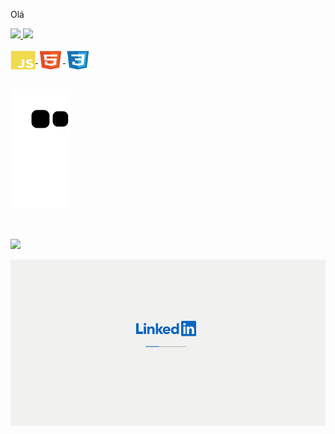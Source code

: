 Olá

<div>
  <a href="https://github.com/FlaviaColiv">
  <img height="180em" src="https://github-readme-stats.vercel.app/api?username=FlaviaColiv&show_icons=true&theme=tokyonight&include_all_commits=true&count_private=true"/>
  <img height="180em" src="https://github-readme-stats.vercel.app/api/top-langs/?username=FlaviaColiv&layout=compact&langs_count=6&theme=tokyonight"/>
</div>
<div style="display: inline_block"><br>
  <img align="center" alt="Js" height="30" width="40" src="https://raw.githubusercontent.com/devicons/devicon/master/icons/javascript/javascript-plain.svg">
  <img align="center" alt="HTML" height="30" width="40" src="https://raw.githubusercontent.com/devicons/devicon/master/icons/html5/html5-original.svg">
  <img align="center" alt="CSS" height="30" width="40" src="https://raw.githubusercontent.com/devicons/devicon/master/icons/css3/css3-original.svg">
</div>
 
 <br>
 
![Snake animation](https://github.com/FlaviaColiv/FlaviaColiv/blob/output/github-contribution-grid-snake.svg)

  <br>
  
 
<div> 
    
  <a href="https://www.linkedin.com/in/flavia-oliveira-dev/" target="_blank"><img src="https://img.shields.io/badge/-LinkedIn-%230077B5?style=for-the-badge&logo=linkedin&logoColor=white" target="_blank"></a> 
 
 

</div>
 
 <a href="https://www.linkedin.com/in/flavia-oliveira-dev/" target="_blank"><img src="./MeuLinkedIn.gif" alt="Meu LinkedIn"></a>
